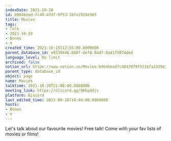```yaml
---
indexDate: 2021-10-20
id: b964bead-7c40-47df-9f53-1bfa1929e303
title: Movies
tags:
- Talk
- 2021-10-20
- Bones
- π
created_time: 2021-10-15T12:55:00.0000000
parent_database_id: e9339446-880f-4ef0-8ad7-8ad1f507dded
language_level: No limit
archived: false
notion_url: https://www.notion.so/Movies-b964bead7c4047df9f531bfa1929e303
parent_type: database_id
object: page
name: Movies
talktime: 2021-10-20T21:00:00.0000000
meeting_link: https://discord.gg/9Kbq4djs
platform: Discord
last_edited_time: 2023-09-18T10:49:00.0000000
hosts:
- Bones
- π
---
```


Let's talk about our favourite movies!
Free talk! Come with your fav lists of movies or films!


